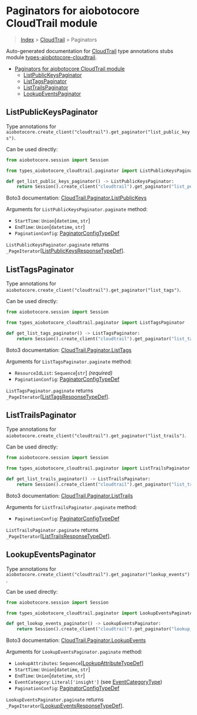 <a id="paginators-for-aiobotocore-cloudtrail-module"></a>

# Paginators for aiobotocore CloudTrail module

> [Index](..) > [CloudTrail](.) > Paginators

Auto-generated documentation for
[CloudTrail](https://boto3.amazonaws.com/v1/documentation/api/latest/reference/services/cloudtrail.html#CloudTrail)
type annotations stubs module
[types-aiobotocore-cloudtrail](https://pypi.org/project/types-aiobotocore-cloudtrail/).

- [Paginators for aiobotocore CloudTrail module](#paginators-for-aiobotocore-cloudtrail-module)
  - [ListPublicKeysPaginator](#listpublickeyspaginator)
  - [ListTagsPaginator](#listtagspaginator)
  - [ListTrailsPaginator](#listtrailspaginator)
  - [LookupEventsPaginator](#lookupeventspaginator)

<a id="listpublickeyspaginator"></a>

## ListPublicKeysPaginator

Type annotations for
`aiobotocore.create_client("cloudtrail").get_paginator("list_public_keys")`.

Can be used directly:

```python
from aiobotocore.session import Session

from types_aiobotocore_cloudtrail.paginator import ListPublicKeysPaginator

def get_list_public_keys_paginator() -> ListPublicKeysPaginator:
    return Session().create_client("cloudtrail").get_paginator("list_public_keys")
```

Boto3 documentation:
[CloudTrail.Paginator.ListPublicKeys](https://boto3.amazonaws.com/v1/documentation/api/latest/reference/services/cloudtrail.html#CloudTrail.Paginator.ListPublicKeys)

Arguments for `ListPublicKeysPaginator.paginate` method:

- `StartTime`: `Union`\[`datetime`, `str`\]
- `EndTime`: `Union`\[`datetime`, `str`\]
- `PaginationConfig`:
  [PaginatorConfigTypeDef](./type_defs.md#paginatorconfigtypedef)

`ListPublicKeysPaginator.paginate` returns
`_PageIterator`\[[ListPublicKeysResponseTypeDef](./type_defs.md#listpublickeysresponsetypedef)\].

<a id="listtagspaginator"></a>

## ListTagsPaginator

Type annotations for
`aiobotocore.create_client("cloudtrail").get_paginator("list_tags")`.

Can be used directly:

```python
from aiobotocore.session import Session

from types_aiobotocore_cloudtrail.paginator import ListTagsPaginator

def get_list_tags_paginator() -> ListTagsPaginator:
    return Session().create_client("cloudtrail").get_paginator("list_tags")
```

Boto3 documentation:
[CloudTrail.Paginator.ListTags](https://boto3.amazonaws.com/v1/documentation/api/latest/reference/services/cloudtrail.html#CloudTrail.Paginator.ListTags)

Arguments for `ListTagsPaginator.paginate` method:

- `ResourceIdList`: `Sequence`\[`str`\] *(required)*
- `PaginationConfig`:
  [PaginatorConfigTypeDef](./type_defs.md#paginatorconfigtypedef)

`ListTagsPaginator.paginate` returns
`_PageIterator`\[[ListTagsResponseTypeDef](./type_defs.md#listtagsresponsetypedef)\].

<a id="listtrailspaginator"></a>

## ListTrailsPaginator

Type annotations for
`aiobotocore.create_client("cloudtrail").get_paginator("list_trails")`.

Can be used directly:

```python
from aiobotocore.session import Session

from types_aiobotocore_cloudtrail.paginator import ListTrailsPaginator

def get_list_trails_paginator() -> ListTrailsPaginator:
    return Session().create_client("cloudtrail").get_paginator("list_trails")
```

Boto3 documentation:
[CloudTrail.Paginator.ListTrails](https://boto3.amazonaws.com/v1/documentation/api/latest/reference/services/cloudtrail.html#CloudTrail.Paginator.ListTrails)

Arguments for `ListTrailsPaginator.paginate` method:

- `PaginationConfig`:
  [PaginatorConfigTypeDef](./type_defs.md#paginatorconfigtypedef)

`ListTrailsPaginator.paginate` returns
`_PageIterator`\[[ListTrailsResponseTypeDef](./type_defs.md#listtrailsresponsetypedef)\].

<a id="lookupeventspaginator"></a>

## LookupEventsPaginator

Type annotations for
`aiobotocore.create_client("cloudtrail").get_paginator("lookup_events")`.

Can be used directly:

```python
from aiobotocore.session import Session

from types_aiobotocore_cloudtrail.paginator import LookupEventsPaginator

def get_lookup_events_paginator() -> LookupEventsPaginator:
    return Session().create_client("cloudtrail").get_paginator("lookup_events")
```

Boto3 documentation:
[CloudTrail.Paginator.LookupEvents](https://boto3.amazonaws.com/v1/documentation/api/latest/reference/services/cloudtrail.html#CloudTrail.Paginator.LookupEvents)

Arguments for `LookupEventsPaginator.paginate` method:

- `LookupAttributes`:
  `Sequence`\[[LookupAttributeTypeDef](./type_defs.md#lookupattributetypedef)\]
- `StartTime`: `Union`\[`datetime`, `str`\]
- `EndTime`: `Union`\[`datetime`, `str`\]
- `EventCategory`: `Literal['insight']` (see
  [EventCategoryType](./literals.md#eventcategorytype))
- `PaginationConfig`:
  [PaginatorConfigTypeDef](./type_defs.md#paginatorconfigtypedef)

`LookupEventsPaginator.paginate` returns
`_PageIterator`\[[LookupEventsResponseTypeDef](./type_defs.md#lookupeventsresponsetypedef)\].
